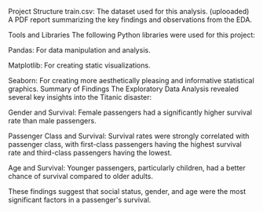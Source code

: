 Project Structure
train.csv: The dataset used for this analysis. (uplooaded)
A PDF report summarizing the key findings and observations from the EDA.

Tools and Libraries
The following Python libraries were used for this project:

Pandas: For data manipulation and analysis.

Matplotlib: For creating static visualizations.

Seaborn: For creating more aesthetically pleasing and informative statistical graphics.
Summary of Findings
The Exploratory Data Analysis revealed several key insights into the Titanic disaster:

Gender and Survival: Female passengers had a significantly higher survival rate than male passengers.

Passenger Class and Survival: Survival rates were strongly correlated with passenger class, with first-class passengers having the highest survival rate and third-class passengers having the lowest.

Age and Survival: Younger passengers, particularly children, had a better chance of survival compared to older adults.

These findings suggest that social status, gender, and age were the most significant factors in a passenger's survival.
